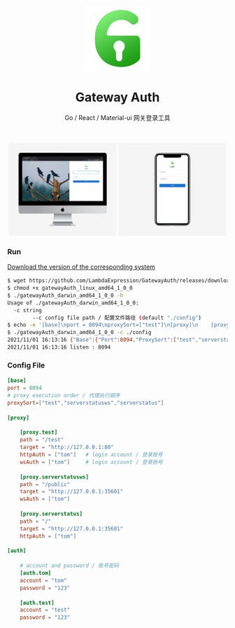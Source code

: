 <p align="center">
  <a href="https://github.com/LambdaExpression/GatewayAuth">
    <img width="150" src="/public/logo.png">
  </a>
</p>

<h1 align="center">Gateway Auth</h1>

<div align="center">Go / React / Material-ui 网关登录工具</div>
<br/>
<br/>

<p align="center">
  <img width="49%" src="/public/image1.png">
  <img width="49%" src="/public/image2.png">
</p>




### Run

[Download the version of the corresponding system](https://github.com/LambdaExpression/GatewayAuth/releases)

```sh
$ wget https://github.com/LambdaExpression/GatewayAuth/releases/download/v1.0.0/gatewayAuth_linux_amd64_1_0_0
$ chmod +x gatewayAuth_linux_amd64_1_0_0
$ ./gatewayAuth_darwin_amd64_1_0_0 -h
Usage of ./gatewayAuth_darwin_amd64_1_0_0:
  -c string
    	--c config file path / 配置文件路径 (default "./config")
$ echo -e '[base]\nport = 8094\nproxySort=["test"]\n[proxy]\n    [proxy.test]\n    path = "/"\n    target = "http://127.0.0.1:80"\n    httpAuth = ["tom"]\n[auth]\n    [auth.test]\n    account = "test"\n    password = "123"' > ./config
$ ./gatewayAuth_darwin_amd64_1_0_0 -c ./config
2021/11/01 16:13:16 {"Base":{"Port":8094,"ProxySort":["test","serverstatusws","serverstatus"]},"Proxy":{"serverstatus":{"Path":"/","Target":"http://127.0.0.1:35601","CacheMaxAge":0,"HttpAuth":["tom"],"WsAuth":null},"serverstatusws":{"Path":"/public","Target":"http://127.0.0.1:35601","CacheMaxAge":0,"HttpAuth":null,"WsAuth":["tom"]},"test":{"Path":"/test","Target":"http://127.0.0.1:80","CacheMaxAge":0,"HttpAuth":["tom"],"WsAuth":["tom"]}},"Auth":{"test":{"Account":"test","Password":"123"},"tom":{"Account":"tom","Password":"123"}}}
2021/11/01 16:13:16 listen : 8094
```


### Config File
```toml
[base]     
port = 8094
# proxy execution order / 代理执行顺序
proxySort=["test","serverstatusws","serverstatus"] 

[proxy]

    [proxy.test]
    path = "/test"
    target = "http://127.0.0.1:80"
    httpAuth = ["tom"]   # login account / 登录账号
    wsAuth = ["tom"]     # login account / 登录账号

    [proxy.serverstatusws]
    path = "/public"
    target = "http://127.0.0.1:35601"
    wsAuth = ["tom"]

    [proxy.serverstatus]
    path = "/"
    target = "http://127.0.0.1:35601"
    httpAuth = ["tom"]

[auth]
    
    # account and password / 账号密码
    [auth.tom]
    account = "tom"
    password = "123"

    [auth.test]
    account = "test"
    password = "123"
```

